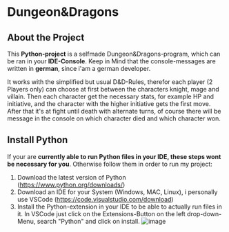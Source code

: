 # Dungeon&Dragons

## About the Project
This **Python-project** is a selfmade Dungeon&Dragons-program, which can be ran in your **IDE-Console**. Keep in Mind that the console-messages are written in **german**, since i'am a german developer.

It works with the simplified but usual D&D-Rules, therefor each player (2 Players only) can choose at first between the characters knight, mage and villain. Then each character get the necessary stats, for example HP and initiative, and the character with the higher initiative gets the first move. After that it's at fight until death with alternate turns, of course there will be message in the console on which character died and which character won.

## Install Python
If your are **currently able to run Python files in your IDE, these steps wont be necessary for you**. Otherwise follow them in order to run my project:
1. Download the latest version of Python (https://www.python.org/downloads/)
2. Download an IDE for your System (Windows, MAC, Linux), i personally use VSCode (https://code.visualstudio.com/download)
3. Install the Python-extension in your IDE to be able to actually run files in it. In VSCode just click on the Extensions-Button on the left drop-down-Menu, search "Python" and click on install.
   ![image](https://github.com/LouisLohmer/Dungeon-and-Dragons/assets/126259607/159005b2-f12b-4267-b384-0fc8e6a12bb7)

